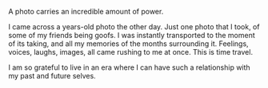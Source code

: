 A photo carries an incredible amount of power.

I came across a years-old photo the other day. Just one photo that I took, of some of my friends being goofs.
I was instantly transported to the moment of its taking, and all my memories of the months surrounding it.
Feelings, voices, laughs, images, all came rushing to me at once. This is time travel.

I am so grateful to live in an era where I can have such a relationship with my past and future selves.
